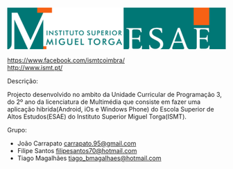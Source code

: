 ![alt text](https://github.com/JoaoCarrapato/EsaeIsmt/blob/master/Logos.png)

https://www.facebook.com/ismtcoimbra/ <br>
http://www.ismt.pt/

Descrição:

Projecto desenvolvido no ambito da Unidade Curricular de Programação 3, do 2º ano da licenciatura de Multimédia que consiste em fazer uma aplicação hibrida(Android, iOs e Windows Phone) do Escola Superior de Altos Estudos(ESAE) do Instituto Superior Miguel Torga(ISMT).

Grupo:

* João Carrapato carrapato.95@gmail.com<br>
* Filipe Santos filipesantos70@hotmail.com<br>
* Tiago Magalhães tiago_bmagalhaes@hotmail.com<br>

